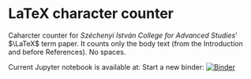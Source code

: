 # LaTeX character counter
Caharcter counter for _Széchenyi István College for Advanced Studies_' $\LaTeX$ term paper. It counts only the body text (from the Introduction and before References). No spaces.

Current Jupyter notebook is available at: 
Start a new binder:
[![Binder](https://mybinder.org/badge_logo.svg)](https://mybinder.org/v2/gh/TamasFelfoldi/LaTeX-char-counter.git/HEAD)
